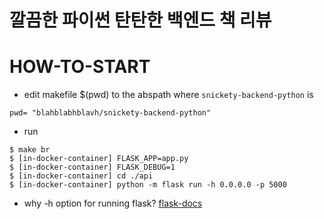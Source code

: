 # 깔끔한 파이썬 탄탄한 백엔드 책 리뷰 

# HOW-TO-START
- edit makefile $(pwd) to the abspath where `snickety-backend-python` is  
```
pwd= "blahblabhblavh/snickety-backend-python"
```
- run 
```
$ make br
$ [in-docker-container] FLASK_APP=app.py
$ [in-docker-container] FLASK_DEBUG=1
$ [in-docker-container] cd ./api
$ [in-docker-container] python -m flask run -h 0.0.0.0 -p 5000
```
- why -h option for running flask?
[flask-docs](https://flask.palletsprojects.com/en/1.1.x/quickstart/#what-to-do-if-the-server-does-not-start)
